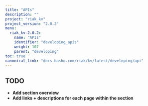 ```yaml
---
title: "APIs"
description: ""
project: "riak_kv"
project_version: "2.0.2"
menu:
  riak_kv-2.0.2:
    name: "APIs"
    identifier: "developing_apis"
    weight: 107
    parent: "developing"
toc: true
canonical_link: "docs.basho.com/riak/kv/latest/developing/api"
---
```


## TODO

- **Add section overview**
- **Add links + descriptions for each page within the section**
